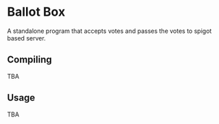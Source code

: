 # Ballot Box

A standalone program that accepts votes and passes the votes to spigot based server.

## Compiling
TBA

## Usage
TBA